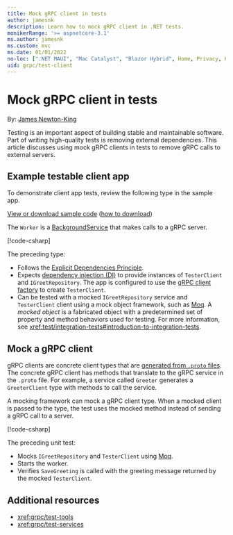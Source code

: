 ```yaml
---
title: Mock gRPC client in tests
author: jamesnk
description: Learn how to mock gRPC client in .NET tests.
monikerRange: '>= aspnetcore-3.1'
ms.author: jamesnk
ms.custom: mvc
ms.date: 01/01/2022
no-loc: [".NET MAUI", "Mac Catalyst", "Blazor Hybrid", Home, Privacy, Kestrel, appsettings.json, "ASP.NET Core Identity", cookie, Cookie, Blazor, "Blazor Server", "Blazor WebAssembly", "Identity", "Let's Encrypt", Razor, SignalR]
uid: grpc/test-client
---
```

# Mock gRPC client in tests

By: [James Newton-King](https://twitter.com/jamesnk)

Testing is an important aspect of building stable and maintainable software. Part of writing high-quality tests is removing external dependencies. This article discusses using mock gRPC clients in tests to remove gRPC calls to external servers.

## Example testable client app

To demonstrate client app tests, review the following type in the sample app. 

[View or download sample code](https://github.com/dotnet/AspNetCore.Docs/tree/main/aspnetcore/grpc/test-services/sample) ([how to download](xref:index#how-to-download-a-sample))

The `Worker` is a [BackgroundService](xref:Microsoft.Extensions.Hosting.BackgroundService) that makes calls to a gRPC server.

[!code-csharp[](test-services/sample/Client/Worker.cs?name=snippet_Worker)]

The preceding type:

* Follows the [Explicit Dependencies Principle](/dotnet/architecture/modern-web-apps-azure/architectural-principles#explicit-dependencies).
* Expects [dependency injection (DI)](xref:fundamentals/dependency-injection) to provide instances of `TesterClient` and `IGreetRepository`. The app is configured to use the [gRPC client factory](xref:grpc/clientfactory) to create `TesterClient`.
* Can be tested with a mocked `IGreetRepository` service and `TesterClient` client using a mock object framework, such as [Moq](https://www.nuget.org/packages/Moq). A *mocked object* is a fabricated object with a predetermined set of property and method behaviors used for testing. For more information, see <xref:test/integration-tests#introduction-to-integration-tests>.

## Mock a gRPC client

gRPC clients are concrete client types that are [generated from `.proto` files](xref:grpc/basics#generated-c-assets). The concrete gRPC client has methods that translate to the gRPC service in the `.proto` file. For example, a service called `Greeter` generates a `GreeterClient` type with methods to call the service.

A mocking framework can mock a gRPC client type. When a mocked client is passed to the type, the test uses the mocked method instead of sending a gRPC call to a server.

[!code-csharp[](test-services/sample/Tests/Client/WorkerTests.cs?name=snippet_Test)]

The preceding unit test:

* Mocks `IGreetRepository` and `TesterClient` using [Moq](https://www.nuget.org/packages/Moq).
* Starts the worker.
* Verifies `SaveGreeting` is called with the greeting message returned by the mocked `TesterClient`.

## Additional resources

* <xref:grpc/test-tools>
* <xref:grpc/test-services>
